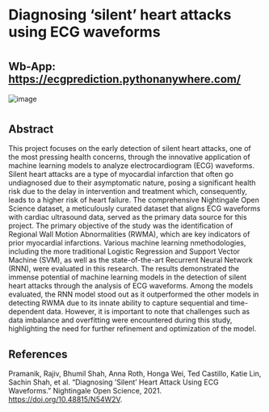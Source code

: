 # Diagnosing ‘silent’ heart attacks using ECG waveforms 
#
## Wb-App: https://ecgprediction.pythonanywhere.com/
<img src="blob:chrome-untrusted://media-app/2c0fb3f1-9385-48db-910b-052b0d92a61d" alt=""/>![image](https://github.com/user-attachments/assets/40c823d1-85cc-49a4-ad5e-b759f430090e)
#

## Abstract
This project focuses on the early detection
of silent heart attacks, one of the most
pressing health concerns, through the
innovative application of machine learning
models to analyze electrocardiogram (ECG)
waveforms. Silent heart attacks are a type
of myocardial infarction that often go
undiagnosed due to their asymptomatic
nature, posing a significant health risk due
to the delay in intervention and treatment
which, consequently, leads to a higher risk
of heart failure. The comprehensive
Nightingale Open Science dataset, a
meticulously curated dataset that aligns
ECG waveforms with cardiac ultrasound
data, served as the primary data source for
this project. The primary objective of the
study was the identification of Regional Wall
Motion Abnormalities (RWMA), which are
key indicators of prior myocardial
infarctions. Various machine learning
nmethodologies, including the more
traditional Logistic Regression and Support
Vector Machine (SVM), as well as the
state-of-the-art Recurrent Neural Network
(RNN), were evaluated in this research. The
results demonstrated the immense potential
of machine learning models in the detection
of silent heart attacks through the analysis
of ECG waveforms. Among the models
evaluated, the RNN model stood out as it
outperformed the other models in detecting
RWMA due to its innate ability to capture
sequential and time-dependent data.
However, it is important to note that
challenges such as data imbalance and
overfitting were encountered during this
study, highlighting the need for further
refinement and optimization of the model.

## References

Pramanik, Rajiv, Bhumil Shah, Anna Roth, Honga Wei, Ted Castillo, Katie Lin, Sachin Shah, et al. 
“Diagnosing ’Silent’ Heart Attack Using ECG Waveforms.” 
Nightingale Open Science, 2021. https://doi.org/10.48815/N54W2V.
